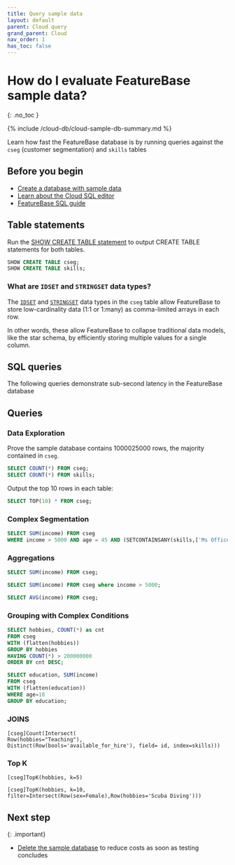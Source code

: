 ```yaml
---
title: Query sample data
layout: default
parent: Cloud query
grand_parent: Cloud
nav_order: 1
has_toc: false
---
```


# How do I evaluate FeatureBase sample data?
{: .no_toc }

{% include /cloud-db/cloud-sample-db-summary.md %}

Learn how fast the FeatureBase database is by running queries against the `cseg` (customer segmentation) and `skills` tables

## Before you begin

* [Create a database with sample data](/docs/cloud/cloud-databases/cloud-db-sample)
* [Learn about the Cloud SQL editor](/docs/cloud/cloud-query/cloud-query-home)
* [FeatureBase SQL guide](/docs/sql-guide/sql-guide-home)

## Table statements

Run the [SHOW CREATE TABLE statement](/docs/sql-guide/statements/statement-table-create-show) to output CREATE TABLE statements for both tables.

```sql
SHOW CREATE TABLE cseg;
SHOW CREATE TABLE skills;
```

### What are `IDSET` and `STRINGSET` data types?

The [`IDSET`](/docs/sql-guide/data-types/data-type-idset) and [`STRINGSET`](/docs/sql-guide/data-types/data-type-stringset) data types in the `cseg` table allow FeatureBase to store low-cardinality data (1:1 or 1:many) as comma-limited arrays in each row.

In other words, these allow FeatureBase to collapse traditional data models, like the star schema, by efficiently storing multiple values for a single column.

## SQL queries

The following queries demonstrate sub-second latency in the FeatureBase database

## Queries

### Data Exploration 

Prove the sample database contains 1000025000 rows, the majority contained in `cseg`.

```sql
SELECT COUNT(*) FROM cseg;
SELECT COUNT(*) FROM skills;
```

Output the top 10 rows in each table:
```sql
SELECT TOP(10) * FROM cseg;
```

### Complex Segmentation 

```sql
SELECT SUM(income) FROM cseg
WHERE income > 5000 AND age = 45 AND (SETCONTAINSANY(skills,['Ms Office','Excel']));
```

### Aggregations

```sql
SELECT SUM(income) FROM cseg;
```

```sql
SELECT SUM(income) FROM cseg where income > 5000;
```

```sql
SELECT AVG(income) FROM cseg;
```

### Grouping with Complex Conditions

```sql
SELECT hobbies, COUNT(*) as cnt
FROM cseg
WITH (flatten(hobbies))
GROUP BY hobbies
HAVING COUNT(*) > 200000000
ORDER BY cnt DESC;
```

```sql
SELECT education, SUM(income)
FROM cseg
WITH (flatten(education))
WHERE age=18
GROUP BY education;
```

### JOINS

```
[cseg]Count(Intersect(
Row(hobbies="Teaching"),
Distinct(Row(bools='available_for_hire'), field= id, index=skills)))
```

### Top K 

```
[cseg]TopK(hobbies, k=5)
```

```
[cseg]TopK(hobbies, k=10, filter=Intersect(Row(sex=Female),Row(hobbies='Scuba Diving')))
```

## Next step

{: .important}
* [Delete the sample database](/docs/cloud/cloud-databases/cloud-db-delete) to reduce costs as soon as testing concludes
